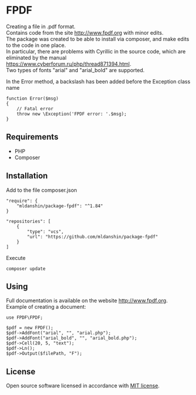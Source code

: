 # FPDF

Creating a file in .pdf format.  
Contains code from the site http://www.fpdf.org with minor edits.  
The package was created to be able to install via composer, and make edits to the code in one place.  
In particular, there are problems with Cyrillic in the source code, which are eliminated by the manual https://www.cyberforum.ru/php/thread871394.html.  
Two types of fonts "arial" and "arial_bold" are supported.  

In the Error method, a backslash has been added before the Exception class name

    function Error($msg)
    {
        // Fatal error
        throw new \Exception('FPDF error: '.$msg);
    }

## Requirements
- PHP
- Composer

## Installation
Add to the file composer.json  

    "require": {
        "mldanshin/package-fpdf": "^1.84"
    }

    "repositories": [
        {
            "type": "vcs",
            "url": "https://github.com/mldanshin/package-fpdf"
        }
    ]

Execute

    composer update

## Using
Full documentation is available on the website http://www.fpdf.org.  
Example of creating a document:

    use FPDF\FPDF;

    $pdf = new FPDF();
    $pdf->AddFont("arial", "", "arial.php");
    $pdf->AddFont("arial_bold", "", "arial_bold.php");
    $pdf->Cell(20, 5, "text");
    $pdf->Ln();
    $pdf->Output($filePath, "F");

## License

Open source software licensed in accordance with [MIT license](https://opensource.org/licenses/MIT).